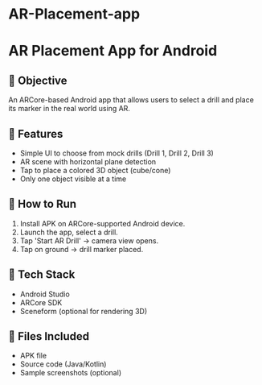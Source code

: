 # AR-Placement-app
# AR Placement App for Android

## 📌 Objective
An ARCore-based Android app that allows users to select a drill and place its marker in the real world using AR.

## 🚀 Features
- Simple UI to choose from mock drills (Drill 1, Drill 2, Drill 3)
- AR scene with horizontal plane detection
- Tap to place a colored 3D object (cube/cone)
- Only one object visible at a time

## 📱 How to Run
1. Install APK on ARCore-supported Android device.
2. Launch the app, select a drill.
3. Tap 'Start AR Drill' → camera view opens.
4. Tap on ground → drill marker placed.

## 🔧 Tech Stack
- Android Studio
- ARCore SDK
- Sceneform (optional for rendering 3D)

## 📂 Files Included
- APK file
- Source code (Java/Kotlin)
- Sample screenshots (optional)

